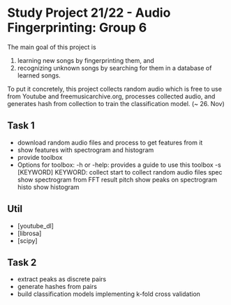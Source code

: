 # Study Project 21/22 - Audio Fingerprinting: Group 6

The main goal of this project is
  1. learning new songs by fingerprinting them, and
  2. recognizing unknown songs by searching for them in a database of learned songs.

To put it concretely, this project collects random audio which is free to use from Youtube and freemusicarchive.org, processes collected audio, and generates hash from collection to train the classification model. (~ 26. Nov)

## Task 1
- download random audio files and process to get features from it
- show features with spectrogram and histogram
- provide toolbox
- Options for toolbox:
    -h or -help: provides a guide to use this toolbox
    -s [KEYWORD]
        KEYWORD:
            collect start to collect random audio files
            spec    show spectrogram from FFT result
            pitch   show peaks on spectrogram
            histo   show histogram

## Util
- [youtube_dl]
- [librosa]
- [scipy]


## Task 2
 - extract peaks as discrete pairs
 - generate hashes from pairs
 - build classification models implementing k-fold cross validation
 
